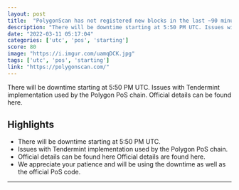 ```yaml
---
layout: post
title:  "PolygonScan has not registered new blocks in the last ~90 minutes 🤨"
description: "There will be downtime starting at 5:50 PM UTC. Issues with Tendermint implementation used by the Polygon PoS chain. Official details can be found here."
date: "2022-03-11 05:17:04"
categories: ['utc', 'pos', 'starting']
score: 80
image: "https://i.imgur.com/uamqDCK.jpg"
tags: ['utc', 'pos', 'starting']
link: "https://polygonscan.com/"
---
```


There will be downtime starting at 5:50 PM UTC. Issues with Tendermint implementation used by the Polygon PoS chain. Official details can be found here.

## Highlights

- There will be downtime starting at 5:50 PM UTC.
- Issues with Tendermint implementation used by the Polygon PoS chain.
- Official details can be found here    Official details are found here.
- We appreciate your patience and will be using the downtime as well as the official PoS code.

---

